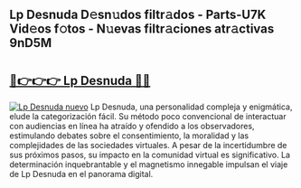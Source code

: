 ## Lp Desnuda D𝚎sn𝚞dos filtr𝚊dos - Parts-U7K Vid𝚎os f𝚘tos - N𝚞evas filtr𝚊ciones atr𝚊ctivas 9nD5M

# <h2><a href="http://mbbvx4l.tromn.icu/?c=Lp+Desnuda">🔗👉👉👉 Lp Desnuda 🔗🔗</a></h2>

[![Lp Desnuda nuevo](https://i.imgur.com/pEAQMta.gif)](http://mbbvx4l.tromn.icu/?c=Lp+Desnuda)
Lp Desnuda, una personalidad compleja y enigmática, elude la categorización fácil. Su método poco convencional de interactuar con audiencias en línea ha atraído y ofendido a los observadores, estimulando debates sobre el consentimiento, la moralidad y las complejidades de las sociedades virtuales. A pesar de la incertidumbre de sus próximos pasos, su impacto en la comunidad virtual es significativo. La determinación inquebrantable y el magnetismo innegable impulsan el viaje de Lp Desnuda en el panorama digital.
